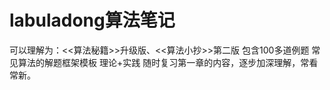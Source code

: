 # labuladong算法笔记

可以理解为：<<算法秘籍>>升级版、<<算法小抄>>第二版
包含100多道例题
常见算法的解题框架模板
理论+实践
随时复习第一章的内容，逐步加深理解，常看常新。

[0]: https://leetcode.com/
[0]: https://leetcode.cn/
[2]: https://labuladong.github.io/algo/ "github.io/algo"
[3]: https://labuladong.gitee.io/algo/ "gitee.io/algo"
[4]: https://github.com/shuzijun/leetcode-editor/tree/master "leetcode editor plugins"
[5]: https://github.com/shuzijun/leetcode-editor/tree/master/doc "leetcode editor docs"
[6]: https://github.com/shuzijun/leetcode-editor/blob/master/doc/LoginHelp_ZH.md "leetcode 登录配置"